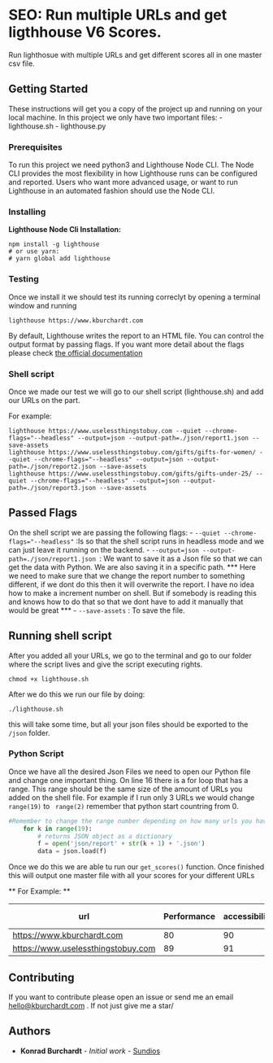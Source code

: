 # SEO: Run multiple URLs and get ligthhouse V6 Scores.

Run lighthosue with multiple URLs and get different scores all in one master csv file.

## Getting Started

These instructions will get you a copy of the project up and running on your local machine. In this project we only have two important files:
	- lighthouse.sh
	- lighthouse.py

### Prerequisites

To run this project we need python3 and Lighthouse Node CLI. The Node CLI provides the most flexibility in how Lighthouse runs can be configured and reported. Users who want more advanced usage, or want to run Lighthouse in an automated fashion should use the Node CLI.


### Installing

**Lighthouse Node Cli Installation:**

```shell
npm install -g lighthouse
# or use yarn: 
# yarn global add lighthouse 
```

### Testing 

Once we install it we should test its running correclyt by opening a terminal window and running

```
lighthouse https://www.kburchardt.com
```

By default, Lighthouse writes the report to an HTML file. You can control the output format by passing flags. If you want more detail about the flags please check [the official documentation](https://www.npmjs.com/package/lighthouse)


### Shell script

Once we made our test we will go to our shell script (lighthouse.sh) and add our URLs on the <url> part.

For example:

```shell
lighthouse https://www.uselessthingstobuy.com --quiet --chrome-flags="--headless" --output=json --output-path=./json/report1.json --save-assets 
lighthouse https://www.uselessthingstobuy.com/gifts/gifts-for-women/ --quiet --chrome-flags="--headless" --output=json --output-path=./json/report2.json --save-assets
lighthouse https://www.uselessthingstobuy.com/gifts/gifts-under-25/ --quiet --chrome-flags="--headless" --output=json --output-path=./json/report3.json --save-assets
```

## Passed Flags

On the shell script we are passing the following flags:
	- ```--quiet --chrome-flags="--headless"``` :Is so that the shell script runs in headless mode and we can just leave it running on the backend.
	- ```--output=json --output-path=./json/report1.json ```: We want to save it as a Json file so that we can get the data with Python. We are also saving it in a specific path. *** Here we need to make sure that we change the report number to something different, if we dont do this then it will overwrite the report. I have no idea how to make a increment number on shell. But if somebody is reading this and knows how to do that so that we dont have to add it manually that would be great ***
	- ``` --save-assets ``` : To save the file.

## Running shell script

After you added all your URLs, we go to the terminal and go to our folder where the script lives and give the script executing rights.


```shell
chmod +x lighthouse.sh
```

After we do this we run our file by doing:

```shell
./lighthouse.sh
```

this will take some time, but all your json files should be exported to the `/json` folder.

### Python Script

Once we have all the desired Json Files we need to open our Python file and change one important thing. On line 16 there is a for loop that has a range. This range should be the same size of the amount of URLs you added on the shell file. For example if I run only 3 URLs we would change ``` range(19) ``` to ``` range(2)``` remember that python start  countring from 0.

``` python
#Remember to change the range number depending on how many urls you have. Default is 20.
    for k in range(19):  
        # returns JSON object as a dictionary
        f = open('json/report' + str(k + 1) + '.json')
        data = json.load(f)
```

Once we do this we are able tu run our ```get_scores()``` function. Once finished this will  output one master file with all your scores for your different URLs

** For Example: **

| url                                	| Performance 	| accessibility 	| best-practices 	| seo 	| pwd 	|
|------------------------------------	|-------------	|---------------	|----------------	|-----	|-----	|
| https://www.kburchardt.com         	| 80          	| 90            	| 100            	| 100 	| 100 	|
| https://www.uselessthingstobuy.com 	| 89          	| 91            	| 100            	| 99  	| 100 	|



## Contributing

If you want to contribute please open an issue or  send me an email hello@kburchardt.com . If not just give me a star/

## Authors

* **Konrad Burchardt** - *Initial work* - [Sundios](https://github.com/sundios)



